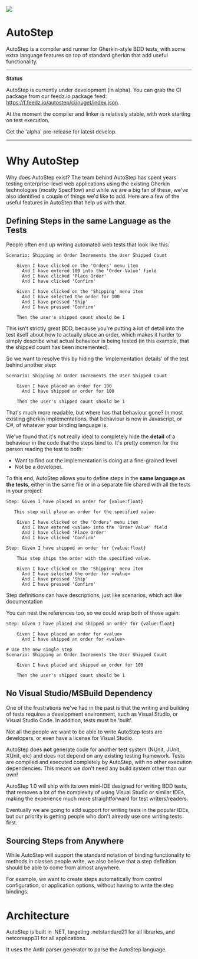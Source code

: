 ![](https://github.com/autostep/autostep/workflows/AutoStep%20Build/badge.svg)

# AutoStep

AutoStep is a compiler and runner for Gherkin-style BDD tests, with some extra language features on top of standard gherkin that add useful functionality.

---

**Status**

AutoStep is currently under development (in alpha). You can grab the CI package
from our feedz.io package feed: https://f.feedz.io/autostep/ci/nuget/index.json. 

At the moment the compiler and linker is relatively stable, with work starting on test execution.

Get the 'alpha' pre-release for latest develop.

---

# Why AutoStep

Why does AutoStep exist? The team behind AutoStep has spent years testing enterprise-level web applications using the existing Gherkin technologies (mostly SpecFlow) and while we are a big fan of these, we've also identified a couple of things we'd like to add. Here are a few of the useful features in AutoStep that help us with that.

## Defining Steps in the same Language as the Tests

People often end up writing automated web tests that look like this:

```gherkin
Scenario: Shipping an Order Increments the User Shipped Count

    Given I have clicked on the 'Orders' menu item
      And I have entered 100 into the 'Order Value' field
      And I have clicked 'Place Order'
      And I have clicked 'Confirm'

    Given I have clicked on the 'Shipping' menu item
      And I have selected the order for 100
      And I have pressed 'Ship'
      And I have pressed 'Confirm'

    Then the user's shipped count should be 1

```

This isn't strictly great BDD, because you're putting a lot of detail into the test itself about how to actually place an order,
which makes it harder to simply describe what actual behaviour is being tested (in this example, that the shipped count has been incremented).

So we want to resolve this by hiding the 'implementation details' of the test behind another step:

```gherkin
Scenario: Shipping an Order Increments the User Shipped Count

    Given I have placed an order for 100
      And I have shipped an order for 100

    Then the user's shipped count should be 1

```

That's much more readable, but where has that behaviour gone? In most existing gherkin implementations, that behaviour is now in Javascript, or C#,
of whatever your binding language is.

We've found that it's not really ideal to completely hide the **detail** of a behaviour in the code that the steps
bind to. It's pretty common for the person reading the test to both:

- Want to find out the implementation is doing at a fine-grained level
- Not be a developer.

To this end, AutoStep allows you to define steps in the **same language as the tests**, either in the same file or in a separate file shared with all the tests in your project:

```gherkin
Step: Given I have placed an order for {value:float}

   This step will place an order for the specified value.
    
    Given I have clicked on the 'Orders' menu item
      And I have entered <value> into the 'Order Value' field
      And I have clicked 'Place Order'
      And I have clicked 'Confirm'

Step: Given I have shipped an order for {value:float}

    This step ships the order with the specified value.

    Given I have clicked on the 'Shipping' menu item
      And I have selected the order for <value>
      And I have pressed 'Ship'
      And I have pressed 'Confirm'
```

Step definitions can have descriptions, just like scenarios, which act
like documentation 

You can nest the references too, so we could wrap both of those again:

```gherkin
Step: Given I have placed and shipped an order for {value:float}

    Given I have placed an order for <value>
      And I have shipped an order for <value>

# Use the new single step
Scenario: Shipping an Order Increments the User Shipped Count

    Given I have placed and shipped an order for 100

    Then the user's shipped count should be 1
```

## No Visual Studio/MSBuild Dependency

One of the frustrations we've had in the past is that the writing and building
of tests requires a development environment, such as Visual Studio, or Visual Studio Code. In addition, tests must be 'built'.

Not all the people we want to be able to write AutoStep tests are developers,
or even have a license for Visual Studio.

AutoStep does **not** generate code for another test system (NUnit, JUnit, XUnit, etc) and does not depend on any existing testing framework. Tests are compiled and executed completely by AutoStep, with no other execution dependencies. This means we don't need any build system other than our own!

AutoStep 1.0 will ship with its own mini-IDE designed for writing BDD tests, that 
removes a lot of the complexity of using Visual Studio or similar IDEs, making the experience much more straightforward for test writers/readers.

Eventually we are going to add support for writing tests in the popular IDEs, but our priority is getting people who don't already use one writing tests first.

## Sourcing Steps from Anywhere

While AutoStep will support the standard notation of binding functionality to methods in classes people write, we also believe that a step definition should be able to come from almost anywhere.

For example, we want to create steps automatically from control configuration,
or application options, without having to write the step bindings.

# Architecture

AutoStep is built in .NET, targeting .netstandard21 for all libraries, and netcoreapp31 for all applications.

It uses the Antlr parser generator to parse the AutoStep language.